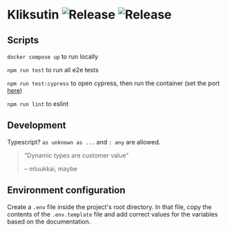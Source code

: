 # Kliksutin ![Release](https://github.com/UniversityOfHelsinkiCS/kliksutin/actions/workflows/main.yml/badge.svg) ![Release](https://github.com/UniversityOfHelsinkiCS/kliksutin/actions/workflows/test.yml/badge.svg)

## Scripts

`docker compose up` to run locally

`npm run test` to run all e2e tests

`npm run test:cypress` to open cypress, then run the container (set the port [here](https://github.com/UniversityOfHelsinkiCS/kliksutin/blob/ffe33eee1f187f260cd27c587825fbe4771430ba/cypress/support/e2e.ts#LL19))

`npm run lint` to eslint

## Development

Typescript? `as unknown as ...` and `: any` are allowed.

> "Dynamic types are customer value"
>
> – mluukkai, maybe

## Environment configuration

Create a `.env` file inside the project's root directory. In that file, copy the contents of the `.env.template` file and add correct values for the variables based on the documentation.
